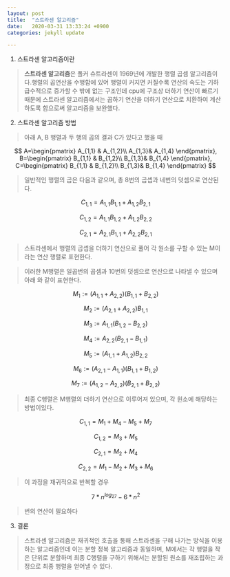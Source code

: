 ```yaml
---
layout: post
title:  "스트라센 알고리즘"
date:   2020-03-31 13:33:24 +0900
categories: jekyll update

---
```


1. 스트라센 알고리즘이란

> **스트라센 알고리즘**은 폴커 슈트라센이 1969년에 개발한 행렬 곱셈 알고리즘이다.행렬의 곱연산을 수행함에 있어 행렬이 커지면 커질수록 연산의 속도는 기하급수적으로 증가할 수 밖에 없는 구조인데 cpu에 구조상 더하기 연산이 빠르기 때문에 스트라센 알고리즘에서는 곱하기 연산을 더하기 연산으로 치환하여 계산하도록 함으로써 알고리즘을 보완했다.

2. 스트라센 알고리즘 방법

> 아래 A, B 행렬과 두 행의 곱의 결과 C가 있다고 했을 때


$$
A=\begin{pmatrix} A_{1,1} &  A_{1,2}\\ A_{1,3}& A_{1,4} \end{pmatrix}, B=\begin{pmatrix} B_{1,1} &  B_{1,2}\\ B_{1,3}& B_{1,4} \end{pmatrix}, C=\begin{pmatrix} B_{1,1} &  B_{1,2}\\ B_{1,3}& B_{1,4} \end{pmatrix}
$$
> 일반적인 행렬의 곱은 다음과 같으며, 총 8번의 곱셉과 네번의 덧셈으로 연산된다.

$$
C_{1,1}=A_{1,1}B_{1,1}+A_{1,2}B_{2,1}
$$

$$
C_{1,2}=A_{1,1}B_{1,2}+A_{1,2}B_{2,2}
$$

$$
C_{2,1}=A_{2,1}B_{1,1}+A_{2,2}B_{2,1}
$$

> 스트라센에서 행렬의 곱셉을 더하기 연산으로 풀어 각 원소를 구할 수 있는 M이라는 연산 행렬로 표현한다.

> 이러한 M행렬은 일곱번의 곱셈과 10번의 덧셈으로 연산으로 나타낼 수 있으며 아래 와 같이 표현한다.

$$
M_1:=(A_{1,1}+A_{2,2})(B_{1,1}+B_{2,2})
$$

$$
M_2:=(A_{2,1}+A_{2,2})B_{1,1}
$$

$$
M_3:=A_{1,1}(B_{1,2}-B_{2,2})
$$

$$
M_4:=A_{2,2}(B_{2,1}-B_{1,1})
$$

$$
M_5:=(A_{1,1}+A_{1,2})B_{2,2}
$$

$$
M_6:=(A_{2,1}-A_{1,1})(B_{1,1}+B_{1,2})
$$

$$
M_7:=(A_{1,2}-A_{2,2})(B_{2,1}+B_{2,2})
$$

> 최종 C행렬은 M행렬의 더하기 연산으로 이루어져 있으며, 각 원소에 해당하는 방법이있다.

$$
C_{1,1}=M_1+M_4-M_5+M_7
$$

$$
C_{1,2}=M_3+M_5
$$

$$
C_{2,1}=M_2+M_4
$$

$$
C_{2,2}=M_1-M_2+M_3+M_6
$$

> 이 과정을 재귀적으로 반복할 경우 

$$
7*n^{log_27}-6*n^2
$$

> 번의 연산이 필요하다



3. 결론

> 스트라센 알고리즘은 재귀적인 호출을 통해 스트라센을 구해 나가는 방식을 이용하는 알고리즘인데 이는 분할 정복 알고리즘과 동일하며, M에서는 각 행렬을 작은 단위로 분할하며 최종 C행렬을 구하기 위해서는 분할된 원소를 재조립하는 과정으로 최종 행렬을 얻어낼 수 있다.